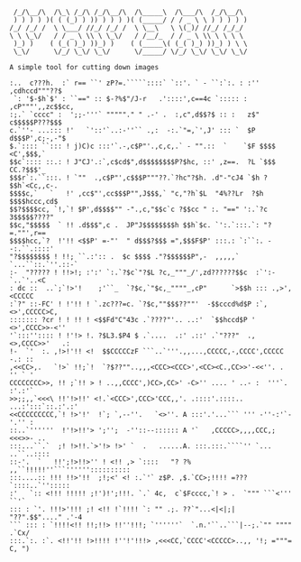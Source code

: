 
     /_/\__/\  /\_\ /_/\ /_/\__/\  /\_____\  /\___/\  /_/\__/\  
     ) ) ) ) )( ( (_) ) )) ) ) ) )( (_____/ / / _ \ \ ) ) ) ) ) 
    /_/ /_/ /  \ \___/ //_/ /_/ /  \ \__\   \ \(_)/ //_/ /_/_/  
    \ \ \_\/   / / _ \ \\ \ \_\/   / /__/_  / / _ \ \\ \ \ \ \  
     )_) )    ( (_( )_) ))_) )    ( (_____\( (_( )_) ))_) ) \ \ 
     \_\/      \/_/ \_\/ \_\/      \/_____/ \/_/ \_\/ \_\/ \_\/ 

    A simple tool for cutting down images

    :..  c???h.  :` r== ``' zP?=.`````::::` `::'. ` - ``:`:. : :'' ,cdhccd"""??$
     `: '$-$h`$' : ``==" :: $-?%$"/J-r   .'::::',c==4c `::::: : ,cP"""',,zc$$cc,
    :;.` `cccc" :  ';;-'''` """""." " .-' .  :,c",d$$?$ :: :   z$" c$$$$$P???$$$
    c.`''- ...::: !'   `'::'`..:-''`` .,:  -:.`"=,`',J' ::: `  $P d$$$P',c;-,-"$
    $.`:::: ``::: ! j)C)c :::'`.-,c$P"'.,c,c,.` - "".::  `    `$F $$$$ <C',$$$,`
    $$c`:::: ::.: ! J"CJ'.:`,c$cd$",d$$$$$$$$P?$hc, ::' ,z==.  ?L `$$$ CC.?$$$'_
    $$$r`:.``:::. ! `""  .,c$P"',c$$$P"""??.`?hc"?$h. .d"-"cJ4 `$h ?$$h`<Cc,,c-.
    $$$$c,`   `   !' ,cc$"',cc$$$P"",J$$$,` "c,"?h`$L  "4%??Lr  ?$h $$$$hccc,cd$
    $$?$$$$cc, `!,`! $P',d$$$$"" -".,c,"$$c`c ?$$cc " :. "==" ':.`?c 3$$$$$????"
    $$c,"$$$$$  ` !! .d$$$",c .  JP"J$$$$$$$$h $$h`$c. `':.`:::.`: "?=.""',r==
    $$$$hcc,`?  !'!! <$$P' =-"'  " d$$$?$$$ =",$$$F$P' :::.: `:``:. --:.``.::::'
    "?$$$$$$$$ ! !!; ``.:':: .  $c $$$$ ."?$$$$$$P",-  ,,,,,`  `...``::.`''.::-`
    :-  "????? ! !!>!; :':' `:.`?$c`"?$L ?c,_"""_/',zd??????$$c  :`':- `..`'..<C
    : dc ::  ..`;`!>'!    ;'``_  `?$c,`"$c,_""""_,cP"      `>$$h ::: .,>',<CCCCC
    :`?" ::-FC' ! !'!! ! `.zc???=c. `?$c,""$$$??""'  -$$cccd%d$P :`,<>',CCCCC>C,
    ::::::: ?cr ! ! !! ! <$$Fd"C"43c .`????"'.. ..:'  `$$hccd$P ' <>',CCCC>>-<''
    '`:::'':::: ! !'!> !. ?$L3.$P4 $ .`....  .:' .::' .`"???"  .,<>,CCCC>>'   .:
    !-  `'  :. ,!>!'!! <!  $$CCCCCzF ```..`'''.,,...,CCCCC,-,CCCC',CCCCC -.: ::
    ,<<CC>,.   `!>` !!;`!  `?$??""..,,,<CCC><CCC>',<CC><C.,CC>>'-<<''. .  '' ` '
    CCCCCCCC>>, !! ;`!! > ! ..,,CCCC',)CC>,CC>' -C>'' .... ' ..- :  '''`. :'.:'`
    >>;;,,`<<<\ !!'!>!!' <!.`<CCC>',CCC>'CCC,,'. .::::'.::::.. ...:':::`::.:'.:'
    <<CCCCCCCCC,`! !>'!'  !`; `,--''.   `<>''. A :::'.'...``` ''' -''-:'`-'.'' :
    ::..`''''''  !'!>!!'> ';'';  -''::--:::::: A '`   ,CCCCC>,,,,CCC,; <<<>>- ..
    :::...``.`  ;! !>!!.`>'!> !>' `  .   ......A. :::.:::.````'' `... ..``..::::
    ::-'.  `   !!';!>!!>'' ! <!! ,> `::::   "? ?% ,,``!!!!!''```''''''::::::::::
    :::....:: !!! !!>'!!  ;!;<' <! :.`'` z$P. ,$.`CC>;!!!! =???  `::::..`'':::::
    :'   `:: <!!! !!!!! ;!')!';!!!. `.` 4c,  c`$Fcccc,`! > .  `""" ```<'''  ``'`
    ::: : `'. !!!>'!!! ;! <!! !`!!!! `: "" .;. ??`"...<|<|;|  "??".$$"...." .'-4
    ``` ::: : `!!!!<!! !!;!!> !!''!!!; `''''''`  `.n.'``..```|--;.`"" """" .`Cx/
    :::.`:. :`. <!!'!! !>!!!! !''!'!!!> ,<<<CC,`CCCC'<CCCCC>..,, '!; ="""= C, ")


